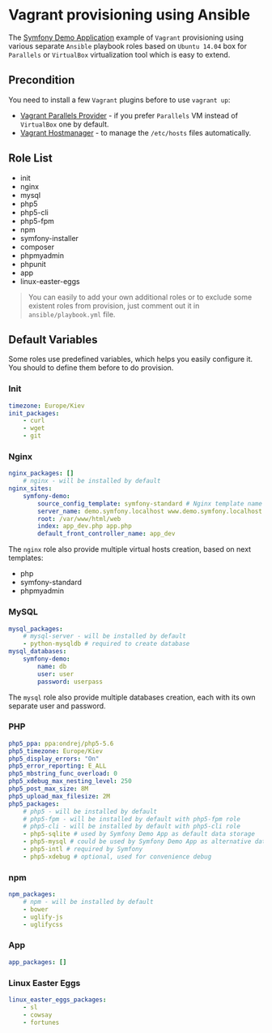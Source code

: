 # Vagrant provisioning using Ansible

The [Symfony Demo Application](https://github.com/symfony/symfony-demo) example of `Vagrant` provisioning using various separate `Ansible` playbook roles based on `Ubuntu 14.04` box for `Parallels` or `VirtualBox` virtualization tool which is easy to extend.

## Precondition

You need to install a few `Vagrant` plugins before to use `vagrant up`:

* [Vagrant Parallels Provider](http://parallels.github.io/vagrant-parallels/) - if you prefer `Parallels` VM instead of `VirtualBox` one by default.
* [Vagrant Hostmanager](https://github.com/smdahlen/vagrant-hostmanager) - to manage the `/etc/hosts` files automatically.

## Role List

* init
* nginx
* mysql
* php5
* php5-cli
* php5-fpm
* npm
* symfony-installer
* composer
* phpmyadmin
* phpunit
* app
* linux-easter-eggs

> You can easily to add your own additional roles or to exclude some existent roles from provision, just comment out it in `ansible/playbook.yml` file.

## Default Variables

Some roles use predefined variables, which helps you easily configure it.
You should to define them before to do provision.

### Init

``` yaml
timezone: Europe/Kiev
init_packages:
    - curl
    - wget
    - git
```

### Nginx

``` yaml
nginx_packages: []
    # nginx - will be installed by default
nginx_sites:
    symfony-demo:
        source_config_template: symfony-standard # Nginx template name for Symfony Framework
        server_name: demo.symfony.localhost www.demo.symfony.localhost
        root: /var/www/html/web
        index: app_dev.php app.php
        default_front_controller_name: app_dev
```

The `nginx` role also provide multiple virtual hosts creation, based on next templates:

* php
* symfony-standard
* phpmyadmin

### MySQL

``` yaml
mysql_packages:
    # mysql-server - will be installed by default
    - python-mysqldb # required to create database
mysql_databases:
    symfony-demo:
        name: db
        user: user
        password: userpass
```

The `mysql` role also provide multiple databases creation, each with its own separate user and password.

### PHP

``` yaml
php5_ppa: ppa:ondrej/php5-5.6
php5_timezone: Europe/Kiev
php5_display_errors: "On"
php5_error_reporting: E_ALL
php5_mbstring_func_overload: 0
php5_xdebug_max_nesting_level: 250
php5_post_max_size: 8M
php5_upload_max_filesize: 2M
php5_packages:
    # php5 - will be installed by default
    # php5-fpm - will be installed by default with php5-fpm role
    # php5-cli - will be installed by default with php5-cli role
    - php5-sqlite # used by Symfony Demo App as default data storage
    - php5-mysql # could be used by Symfony Demo App as alternative data storage
    - php5-intl # required by Symfony
    - php5-xdebug # optional, used for convenience debug
```

### npm

``` yaml
npm_packages:
    # npm - will be installed by default
    - bower
    - uglify-js
    - uglifycss
```

### App

``` yaml
app_packages: []
```

### Linux Easter Eggs

``` yaml
linux_easter_eggs_packages:
    - sl
    - cowsay
    - fortunes
```
